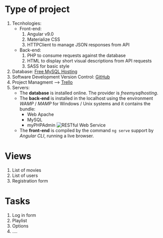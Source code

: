 # Type of project
1. Tecnhologies:
    - Front-end:
        1. Angular v9.0
        2. Materialize CSS
        3. HTTPClient to manage JSON responses from API
    - Back-end:
        1. PHP to consume requests against the database
        2. HTML to display short visual descriptions from API requests
        3. SASS for basic style
2. Database: [Free MySQL Hosting](https://www.freemysqlhosting.net)
3. Software Development Version Control: [GitHub](https://github.com/andysabu/WikiFilm)
4. Project Managment --> [Trello](https://trello.com/b/X6EWAGsu/web-site-mowies)
5. Servers:
    - The __database__ is installed online. The provider is *freemysqlhosting*.
    - The __back-end__ is installed in the localhost using the environment *WAMP* / *MAMP* for Windows / Unix systems and it contains the bundle:
        + Web Apache
        + MySQL
        + myPHPAdmin
![RESTful Web Service](https://phppot.com/wp-content/uploads/2015/10/restful-web-services-api-architecture.jpg)
    - The __front-end__ is compiled by the command `ng serve` support by *Angular CLI*, running a live browser.


# Views
1. List of movies
2. List of users
3. Registration form

# Tasks

1. Log in form
2. Playlist
3. Options
4. ....
